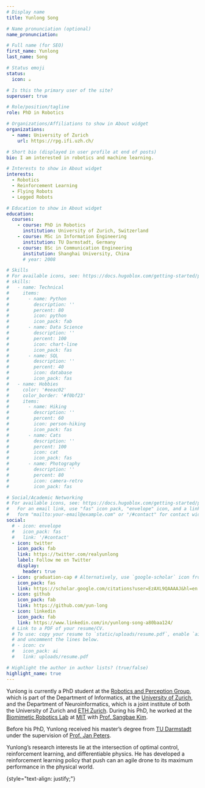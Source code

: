 ```yaml
---
# Display name
title: Yunlong Song

# Name pronunciation (optional)
name_pronunciation: 

# Full name (for SEO)
first_name: Yunlong
last_name: Song

# Status emoji
status:
  icon: ☕️

# Is this the primary user of the site?
superuser: true

# Role/position/tagline
role: PhD in Robotics

# Organizations/Affiliations to show in About widget
organizations:
  - name: University of Zurich
    url: https://rpg.ifi.uzh.ch/

# Short bio (displayed in user profile at end of posts)
bio: I am interested in robotics and machine learning. 

# Interests to show in About widget
interests:
  - Robotics
  - Reinforcement Learning
  - Flying Robots
  - Legged Robots

# Education to show in About widget
education:
  courses:
    - course: PhD in Robotics
      institution: University of Zurich, Switzerland
    - course: MSc in Information Engineering
      institution: TU Darmstadt, Germany
    - course: BSc in Communication Engineering 
      institution: Shanghai University, China
      # year: 2008

# Skills
# For available icons, see: https://docs.hugoblox.com/getting-started/page-builder/#icons
# skills:
#   - name: Technical
#     items:
#       - name: Python
#         description: ''
#         percent: 80
#         icon: python
#         icon_pack: fab
#       - name: Data Science
#         description: ''
#         percent: 100
#         icon: chart-line
#         icon_pack: fas
#       - name: SQL
#         description: ''
#         percent: 40
#         icon: database
#         icon_pack: fas
#   - name: Hobbies
#     color: '#eeac02'
#     color_border: '#f0bf23'
#     items:
#       - name: Hiking
#         description: ''
#         percent: 60
#         icon: person-hiking
#         icon_pack: fas
#       - name: Cats
#         description: ''
#         percent: 100
#         icon: cat
#         icon_pack: fas
#       - name: Photography
#         description: ''
#         percent: 80
#         icon: camera-retro
#         icon_pack: fas

# Social/Academic Networking
# For available icons, see: https://docs.hugoblox.com/getting-started/page-builder/#icons
#   For an email link, use "fas" icon pack, "envelope" icon, and a link in the
#   form "mailto:your-email@example.com" or "/#contact" for contact widget.
social:
  # - icon: envelope
  #   icon_pack: fas
  #   link: '/#contact'
  - icon: twitter
    icon_pack: fab
    link: https://twitter.com/realyunlong
    label: Follow me on Twitter
    display:
      header: true
  - icon: graduation-cap # Alternatively, use `google-scholar` icon from `ai` icon pack
    icon_pack: fas
    link: https://scholar.google.com/citations?user=EzAXL9QAAAAJ&hl=en
  - icon: github
    icon_pack: fab
    link: https://github.com/yun-long
  - icon: linkedin
    icon_pack: fab
    link: https://www.linkedin.com/in/yunlong-song-a80baa124/
  # Link to a PDF of your resume/CV.
  # To use: copy your resume to `static/uploads/resume.pdf`, enable `ai` icons in `params.yaml`,
  # and uncomment the lines below.
  # - icon: cv
  #   icon_pack: ai
  #   link: uploads/resume.pdf

# Highlight the author in author lists? (true/false)
highlight_name: true
---
```


Yunlong is currently a PhD student at the [Robotics and Perception Group](https://rpg.ifi.uzh.ch/), which is part of the Department of Informatics, at the [University of Zurich](https://www.uzh.ch/en.html), and the Department of Neuroinformatics, which is a joint institute of both the University of Zurich and [ETH Zurich](https://ethz.ch/en.html). During his PhD, he worked at the [Biomimetic Robotics Lab](https://biomimetics.mit.edu/people) at [MIT](https://www.mit.edu/) with [Prof. Sangbae Kim](https://meche.mit.edu/people/faculty/SANGBAE@MIT.EDU).
<!--  -->
Before his PhD, Yunlong received his master’s degree from [TU Darmstadt](https://www.tu-darmstadt.de/index.en.jsp) under the supervision of [Prof. Jan Peters](https://www.ias.informatik.tu-darmstadt.de/Member/JanPeters).


Yunlong’s research interests lie at the intersection of optimal control, reinforcement learning, and differentiable physics. 
He has developed a reinforcement learning policy that push can an agile drone to its maximum performance in the physical world. 

{style="text-align: justify;"}
